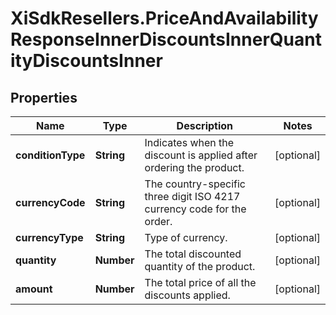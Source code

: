 # XiSdkResellers.PriceAndAvailabilityResponseInnerDiscountsInnerQuantityDiscountsInner

## Properties

Name | Type | Description | Notes
------------ | ------------- | ------------- | -------------
**conditionType** | **String** | Indicates when the discount is applied after ordering the product. | [optional] 
**currencyCode** | **String** | The country-specific three digit ISO 4217 currency code for the order. | [optional] 
**currencyType** | **String** | Type of currency. | [optional] 
**quantity** | **Number** | The total discounted quantity of the product. | [optional] 
**amount** | **Number** | The total price of all the discounts applied. | [optional] 


